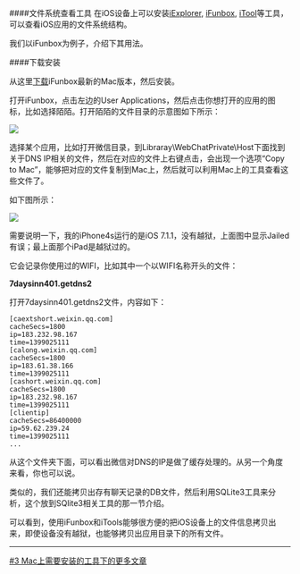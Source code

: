 ####文件系统查看工具
在iOS设备上可以安装[iExplorer](http://www.macroplant.com/iexplorer/), [iFunbox](http://www.i-funbox.com/cn/ifunboxmac/), [iTool](http://www.itools.cn/itoolsmacjiantibanxiazai)等工具，可以查看iOS应用的文件系统结构。


我们以iFunbox为例子，介绍下其用法。


####下载安装

从这里[下载](http://www.i-funbox.com/cn/ifunboxmac/)iFunbox最新的Mac版本，然后安装。

打开iFunbox，点击左边的User Applications，然后点击你想打开的应用的图标，比如选择陌陌。打开陌陌的文件目录的示意图如下所示：

![](https://farm4.staticflickr.com/3691/14074837820_98da877899_c.jpg)

选择某个应用，比如打开微信目录，到Libraray\WebChatPrivate\Host下面找到关于DNS IP相关的文件，然后在对应的文件上右键点击，会出现一个选项“Copy to Mac”，能够把对应的文件复制到Mac上，然后就可以利用Mac上的工具查看这些文件了。

如下图所示：

![](https://farm6.staticflickr.com/5118/14077092949_272dea12b9_b.jpg)


需要说明一下，我的iPhone4s运行的是iOS 7.1.1，没有越狱，上面图中显示Jailed有误；最上面那个iPad是越狱过的。

它会记录你使用过的WIFI，比如其中一个以WIFI名称开头的文件：

**7daysinn401.getdns2**

打开7daysinn401.getdns2文件，内容如下：

    [caextshort.weixin.qq.com]
    cacheSecs=1800
    ip=183.232.98.167
    time=1399025111
    [calong.weixin.qq.com]
    cacheSecs=1800
    ip=183.61.38.166
    time=1399025111
    [cashort.weixin.qq.com]
    cacheSecs=1800
    ip=183.232.98.167
    time=1399025111
    [clientip]
    cacheSecs=86400000
    ip=59.62.239.24
    time=1399025111
    ...
    
从这个文件夹下面，可以看出微信对DNS的IP是做了缓存处理的。从另一个角度来看，你也可以说。

类似的，我们还能拷贝出存有聊天记录的DB文件，然后利用SQLite3工具来分析，这个放到SQlite3相关工具的那一节介绍。


可以看到，使用iFunbox和iTools能够很方便的把iOS设备上的文件信息拷贝出来，即使设备没有越狱，也能够拷贝出应用目录下的所有文件。

***
[#3 Mac上需要安装的工具下的更多文章](http://security.ios-wiki.com/issue-3/)
